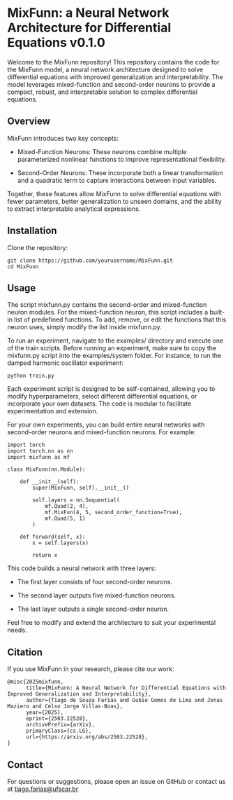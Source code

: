 # MixFunn: a Neural Network Architecture for Differential Equations v0.1.0

Welcome to the MixFunn repository! This repository contains the code for the MixFunn model, a neural network architecture designed to solve differential equations with improved generalization and interpretability. The model leverages mixed-function and second-order neurons to provide a compact, robust, and interpretable solution to complex differential equations.

## Overview

MixFunn introduces two key concepts:

- Mixed-Function Neurons: These neurons combine multiple parameterized nonlinear functions to improve representational flexibility.

- Second-Order Neurons: These incorporate both a linear transformation and a quadratic term to capture interactions between input variables.

Together, these features allow MixFunn to solve differential equations with fewer parameters, better generalization to unseen domains, and the ability to extract interpretable analytical expressions.

## Installation

Clone the repository:

```
git clone https://github.com/yourusername/MixFunn.git
cd MixFunn
```

## Usage

The script mixfunn.py contains the second-order and mixed-function neuron modules. For the mixed-function neuron, this script includes a built-in list of predefined functions. To add, remove, or edit the functions that this neuron uses, simply modify the list inside mixfunn.py.

To run an experiment, navigate to the examples/ directory and execute one of the train scripts. Before running an experiment, make sure to copy the mixfunn.py script into the examples/system folder. For instance, to run the damped harmonic oscillator experiment:

```
python train.py
```

Each experiment script is designed to be self-contained, allowing you to modify hyperparameters, select different differential equations, or incorporate your own datasets. The code is modular to facilitate experimentation and extension.

For your own experiments, you can build entire neural networks with second-order neurons and mixed-function neurons. For example:

```
import torch
import torch.nn as nn
import mixfunn as mf

class MixFunn(nn.Module):
    
    def __init__(self):
        super(MixFunn, self).__init__()

        self.layers = nn.Sequential(
            mf.Quad(2, 4),
            mf.MixFun(4, 5, second_order_function=True),
            mf.Quad(5, 1)
        )

    def forward(self, x):
        x = self.layers(x)

        return x
```

This code builds a neural network with three layers:

- The first layer consists of four second-order neurons.

- The second layer outputs five mixed-function neurons.

- The last layer outputs a single second-order neuron.

Feel free to modify and extend the architecture to suit your experimental needs.

## Citation

If you use MixFunn in your research, please cite our work:

```
@misc{2025mixfunn,
      title={MixFunn: A Neural Network for Differential Equations with Improved Generalization and Interpretability}, 
      author={Tiago de Souza Farias and Gubio Gomes de Lima and Jonas Maziero and Celso Jorge Villas-Boas},
      year={2025},
      eprint={2503.22528},
      archivePrefix={arXiv},
      primaryClass={cs.LG},
      url={https://arxiv.org/abs/2503.22528}, 
}
```

## Contact

For questions or suggestions, please open an issue on GitHub or contact us at tiago.farias@ufscar.br
